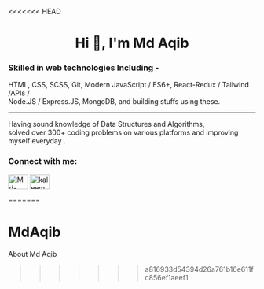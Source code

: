 <<<<<<< HEAD
<h1 align="center">Hi 👋, I'm Md Aqib</h1>
<h3 align="left">Skilled in web technologies Including - <br/></h3>
<p></p>
<p>HTML, CSS, SCSS, Git, Modern JavaScript / ES6+, React-Redux / Tailwind /APIs / <br/> Node.JS / Express.JS, MongoDB, and building stuffs using these.</p>
<hr/>
Having sound knowledge of Data Structures and Algorithms, <br/> solved over 300+ coding problems on various platforms and improving myself everyday .
<p></p>


<h3 align="left">Connect with me:</h3>
<p align="left">
<a href="https://www.linkedin.com/in/md-aqib-b6b429187" target="blank"><img align="center" src="https://raw.githubusercontent.com/rahuldkjain/github-profile-readme-generator/master/src/images/icons/Social/linked-in-alt.svg" alt="Md-Aqib-" height="30" width="40" /></a>
<a href="https://leetcode.com/u/MdAqib" target="blank"><img align="center" src="https://raw.githubusercontent.com/rahuldkjain/github-profile-readme-generator/master/src/images/icons/Social/leet-code.svg" alt="kaleem_ahmed" height="30" width="40" /></a>
</p>

=======
# MdAqib
About Md Aqib
>>>>>>> a816933d54394d26a761b16e611fc856ef1aeef1
